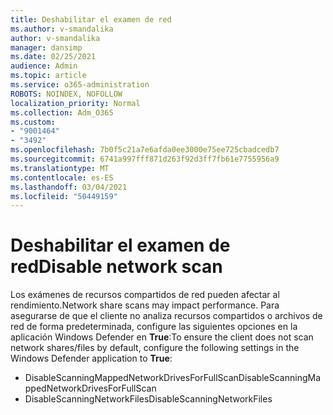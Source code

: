 ```yaml
---
title: Deshabilitar el examen de red
ms.author: v-smandalika
author: v-smandalika
manager: dansimp
ms.date: 02/25/2021
audience: Admin
ms.topic: article
ms.service: o365-administration
ROBOTS: NOINDEX, NOFOLLOW
localization_priority: Normal
ms.collection: Adm_O365
ms.custom:
- "9001464"
- "3492"
ms.openlocfilehash: 7b0f5c21a7e6afda0ee3000e75ee725cbadcedb7
ms.sourcegitcommit: 6741a997fff871d263f92d3ff7fb61e7755956a9
ms.translationtype: MT
ms.contentlocale: es-ES
ms.lasthandoff: 03/04/2021
ms.locfileid: "50449159"
---
```

# <a name="disable-network-scan"></a><span data-ttu-id="2d244-102">Deshabilitar el examen de red</span><span class="sxs-lookup"><span data-stu-id="2d244-102">Disable network scan</span></span>

<span data-ttu-id="2d244-103">Los exámenes de recursos compartidos de red pueden afectar al rendimiento.</span><span class="sxs-lookup"><span data-stu-id="2d244-103">Network share scans may impact performance.</span></span>  <span data-ttu-id="2d244-104">Para asegurarse de que el cliente no analiza recursos compartidos o archivos de red de forma predeterminada, configure las siguientes opciones en la aplicación Windows Defender en **True**:</span><span class="sxs-lookup"><span data-stu-id="2d244-104">To ensure the client does not scan network shares/files by default, configure the following settings in the Windows Defender application to **True**:</span></span>

- <span data-ttu-id="2d244-105">DisableScanningMappedNetworkDrivesForFullScan</span><span class="sxs-lookup"><span data-stu-id="2d244-105">DisableScanningMappedNetworkDrivesForFullScan</span></span>
- <span data-ttu-id="2d244-106">DisableScanningNetworkFiles</span><span class="sxs-lookup"><span data-stu-id="2d244-106">DisableScanningNetworkFiles</span></span>